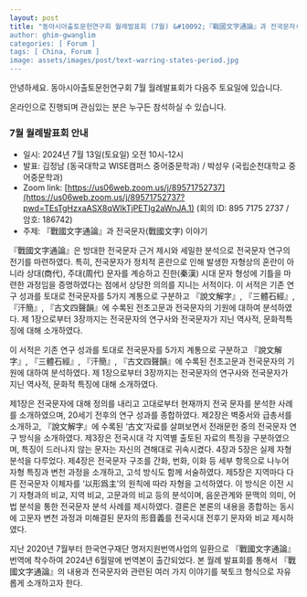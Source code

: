 ```yaml
---
layout: post
title: "동아시아출토문헌연구회 월례발표회 (7월) &#10092;『戰國文字通論』과 전국문자(戰國文字) 이야기&#10093;
author: ghim-gwanglim
categories: [ Forum ]
tags: [ China, Forum ]
image: assets/images/post/text-warring-states-period.jpg
---
```


안녕하세요. 동아시아출토문헌연구회 7월 월례발표회가 다음주 토요일에 있습니다. 

온라인으로 진행되며 관심있는 분은 누구든 참석하실 수 있습니다. 

### 7월 월례발표회 안내

- 일시: 2024년 7월 13일(토요일) 오전 10시-12시
- 발표: 김정남 (동국대학교 WISE캠퍼스 중어중문학과) / 박성우 (국립순천대학교 중어중문학과)
- Zoom link: [https://us06web.zoom.us/j/89571752737](https://us06web.zoom.us/j/89571752737?pwd=TEsTgHzxaASX8qWIkTjPETIg2aWnJA.1) (회의 ID: 895 7175 2737 / 암호: 186742)
- 주제: 『戰國文字通論』과 전국문자(戰國文字) 이야기

『戰國文字通論』은 방대한 전국문자 근거 제시와 세밀한 분석으로 전국문자 연구의 전기를 마련하였다. 특히, 전국문자가 정치적 혼란으로 인해 발생한 자형상의 혼란이 아니라 상대(商代), 주대(周代) 문자를 계승하고 진한(秦漢) 시대 문자 형성에 기틀을 마련한 과정임을 증명하였다는 점에서 상당한 의의를 지니는 서적이다. 이 서적은 기존 연구 성과를 토대로 전국문자를 5가지 계통으로 구분하고 『說文解字』, 『三體石經』, 『汗簡』, 『古文四聲韻』에 수록된 전초고문과 전국문자의 기원에 대하여 분석하였다. 제 1장으로부터 3장까지는 전국문자의 연구사와 전국문자가 지닌 역사적, 문화적특징에 대해 소개하였다.

이 서적은 기존 연구 성과를 토대로 전국문자를 5가지 계통으로 구분하고 『說文解字』, 『三體石經』, 『汗簡』, 『古文四聲韻』에 수록된 전초고문과 전국문자의 기원에 대하여 분석하였다. 제 1장으로부터 3장까지는 전국문자의 연구사와 전국문자가 지닌 역사적, 문화적 특징에 대해 소개하였다.

제1장은 전국문자에 대해 정의를 내리고 고대로부터 현재까지 전국 문자를 분석한 사례를 소개하였으며, 20세기 전후의 연구 성과를 종합하였다. 제2장은 벽중서와 급총서를 소개하고, 『說文解字』에 수록된 ‘古文’자료를 살펴보면서 전래문헌 중의 전국문자 연구 방식을 소개하였다. 제3장은 전국시대 각 지역별 출토된 자료의 특징을 구분하였으며, 특징이 드러나지 않는 문자는 자신의 견해대로 귀속시켰다. 4장과 5장은 실제 자형 분석을 다루었다. 제4장은 전국문자 구조를 간화, 번화, 이화 등 세부 항목으로 나누어 자형 특징과 변천 과정을 소개하고, 고석 방식도 함께 서술하였다. 제5장은 지역마다 다른 전국문자 이체자를 ‘以形爲主’의 원칙에 따라 자형을 고석하였다. 이 방식은 이전 시기 자형과의 비교, 지역 비교, 고문과의 비교 등의 분석이며, 음운관계와 문맥의 의미, 어법 분석을 통한 전국문자 분석 사례를 제시하였다. 결론은 본론의 내용을 종합하는 동시에 고문자 변천 과정과 미해결된 문자의 形音義를 전국시대 전후기 문자와 비교 제시하였다.

지난 2020년 7월부터 한국연구재단 명저지원번역사업의 일환으로 『戰國文字通論』 번역에 착수하여 2024년 6월말에 번역본이 출간되었다. 본 월례 발표회를 통해서 『戰國文字通論』의 내용과 전국문자와 관련된 여러 가지 이야기를 북토크 형식으로 자유롭게 소개하고자 한다.
